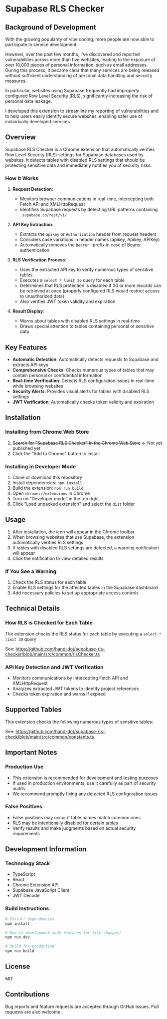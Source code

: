# Supabase RLS Checker

## Background of Development

With the growing popularity of vibe coding, more people are now able to participate in service development.

However, over the past few months, I've discovered and reported vulnerabilities across more than five websites, leading to the exposure of over 10,000 pieces of personal information, such as email addresses. During this process, it became clear that many services are being released without sufficient understanding of personal data handling and security measures.

In particular, websites using Supabase frequently had improperly configured Row Level Security (RLS), significantly increasing the risk of personal data leakage.

I developed this extension to streamline my reporting of vulnerabilities and to help users easily identify secure websites, enabling safer use of individually developed services.

## Overview

Supabase RLS Checker is a Chrome extension that automatically verifies Row Level Security (RLS) settings for Supabase databases used by websites. It detects tables with disabled RLS settings that should be protecting sensitive data and immediately notifies you of security risks.

### How It Works

1. **Request Detection**: 
   - Monitors browser communications in real-time, intercepting both Fetch API and XMLHttpRequest
   - Identifies Supabase requests by detecting URL patterns containing `.supabase.co/rest/v1/`

2. **API Key Extraction**:
   - Extracts the `apikey` or `Authorization` header from request headers
   - Considers case variations in header names (apikey, Apikey, APIKey)
   - Automatically removes the `Bearer ` prefix in case of Bearer authentication

3. **RLS Verification Process**:
   - Uses the extracted API key to verify numerous types of sensitive tables
   - Executes a `select * limit 30` query for each table
   - Determines that RLS protection is disabled if 30 or more records can be retrieved at once
     (properly configured RLS would restrict access to unauthorized data)
   - Also verifies JWT token validity and expiration

4. **Result Display**:
   - Warns about tables with disabled RLS settings in real-time
   - Draws special attention to tables containing personal or sensitive data

## Key Features

- **Automatic Detection**: Automatically detects requests to Supabase and extracts API keys
- **Comprehensive Checks**: Checks numerous types of tables that may contain personal or confidential information
- **Real-time Verification**: Detects RLS configuration issues in real-time while browsing websites
- **Security Alerts**: Provides visual alerts for tables with disabled RLS settings
- **JWT Verification**: Automatically checks token validity and expiration

## Installation

### Installing from Chrome Web Store

1. ~~Search for "Supabase RLS Checker" in the Chrome Web Store~~ <- Not yet published yet
2. Click the "Add to Chrome" button to install

### Installing in Developer Mode

1. Clone or download this repository
2. Install dependencies: `npm install`
3. Build the extension: `npm run build`
4. Open `chrome://extensions` in Chrome
5. Turn on "Developer mode" in the top right
6. Click "Load unpacked extension" and select the `dist` folder

## Usage

1. After installation, the icon will appear in the Chrome toolbar
2. When browsing websites that use Supabase, the extension automatically verifies RLS settings
3. If tables with disabled RLS settings are detected, a warning notification will appear
4. Click the notification to view detailed results

### If You See a Warning

1. Check the RLS status for each table
2. Enable RLS settings for the affected tables in the Supabase dashboard
3. Add necessary policies to set up appropriate access controls

## Technical Details

### How RLS is Checked for Each Table

The extension checks the RLS status for each table by executing a `select * limit 30` query

See: https://github.com/hand-dot/supabase-rls-checker/blob/main/src/common/rlsChecker.ts

### API Key Detection and JWT Verification

- Monitors communications by intercepting Fetch API and XMLHttpRequest
- Analyzes extracted JWT tokens to identify project references
- Checks token expiration and warns if expired

## Supported Tables

This extension checks the following numerous types of sensitive tables:

See: https://github.com/hand-dot/supabase-rls-check/blob/main/src/common/constants.ts

## Important Notes

### Production Use

- This extension is recommended for development and testing purposes
- If used in production environments, use it carefully as part of security audits
- We recommend promptly fixing any detected RLS configuration issues

### False Positives

- False positives may occur if table names match common ones
- RLS may be intentionally disabled for certain tables
- Verify results and make judgments based on actual security requirements

## Development Information

### Technology Stack

- TypeScript
- React
- Chrome Extension API
- Supabase JavaScript Client
- JWT Decode

### Build Instructions

```bash
# Install dependencies
npm install

# Run in development mode (watches for file changes)
npm run dev

# Build for production
npm run build
```

## License

MIT

## Contributions

Bug reports and feature requests are accepted through GitHub Issues. Pull requests are also welcome.
